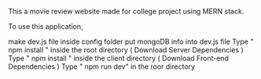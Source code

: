 This a movie review website made for college project using MERN stack.

To use this application,

make dev.js file inside config folder
put mongoDB info into dev.js file
Type " npm install " inside the root directory ( Download Server Dependencies )
Type " npm install " inside the client directory ( Download Front-end Dependencies )
Type " npm run dev" in the roor directory
